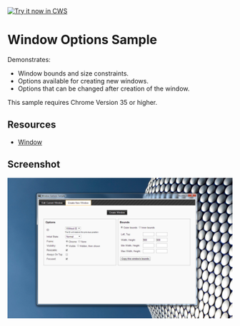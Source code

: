 <a target="_blank" href="https://chrome.google.com/webstore/detail/cfcgoifcnpnadlhhoolkemkjkhoajfmk">![Try it now in CWS](https://raw.github.com/GoogleChrome/chrome-extensions-samples/master/apps/tryitnowbutton.png "Click here to install this sample from the Chrome Web Store")</a>



# Window Options Sample

Demonstrates:

* Window bounds and size constraints.
* Options available for creating new windows.
* Options that can be changed after creation of the window.

This sample requires Chrome Version 35 or higher.

## Resources

* [Window](http://developer.chrome.com/apps/app.window.html)

## Screenshot
![screenshot](/samples/window-options/assets/screenshot_1280_800.png)

